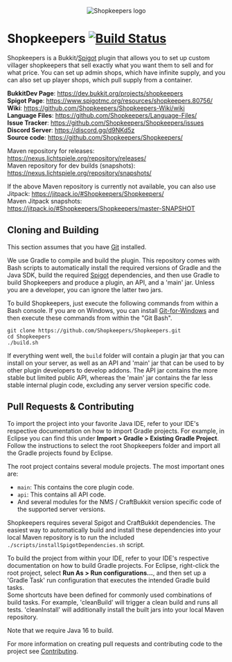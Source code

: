 <p align="center">
  <img src="https://github.com/Shopkeepers/Shopkeepers-Wiki/wiki/images/logos/shopkeepers_logo_small_with_text.png?raw=true" alt="Shopkeepers logo"/>
</p>

Shopkeepers [![Build Status](https://github.com/Shopkeepers/Shopkeepers/actions/workflows/build.yml/badge.svg?branch=master)](https://github.com/Shopkeepers/Shopkeepers/actions/workflows/build.yml)
===========

Shopkeepers is a Bukkit/[Spigot](https://www.spigotmc.org/wiki/spigot/) plugin that allows you to set up custom villager shopkeepers that sell exactly what you want them to sell and for what price. 
You can set up admin shops, which have infinite supply, and you can also set up player shops, which pull supply from a container.

**BukkitDev Page**: https://dev.bukkit.org/projects/shopkeepers  
**Spigot Page**: https://www.spigotmc.org/resources/shopkeepers.80756/  
**Wiki**: https://github.com/Shopkeepers/Shopkeepers-Wiki/wiki  
**Language Files**: https://github.com/Shopkeepers/Language-Files/  
**Issue Tracker**: https://github.com/Shopkeepers/Shopkeepers/issues  
**Discord Server**: https://discord.gg/d9NKd5z  
**Source code**: https://github.com/Shopkeepers/Shopkeepers/  

Maven repository for releases: https://nexus.lichtspiele.org/repository/releases/  
Maven repository for dev builds (snapshots): https://nexus.lichtspiele.org/repository/snapshots/  

If the above Maven repository is currently not available, you can also use Jitpack: https://jitpack.io/#Shopkeepers/Shopkeepers/  
Maven Jitpack snapshots: https://jitpack.io/#Shopkeepers/Shopkeepers/master-SNAPSHOT  

Cloning and Building
----------------

This section assumes that you have [Git](https://git-scm.com/) installed.

We use Gradle to compile and build the plugin. This repository comes with Bash scripts to automatically install the required versions of Gradle and the Java SDK, build the required [Spigot](https://www.spigotmc.org/wiki/spigot/) dependencies, and then use Gradle to build Shopkeepers and produce a plugin, an API, and a 'main' jar. Unless you are a developer, you can ignore the latter two jars.

To build Shopkeepers, just execute the following commands from within a Bash console. If you are on Windows, you can install [Git-for-Windows](https://gitforwindows.org/) and then execute these commands from within the "Git Bash".

```
git clone https://github.com/Shopkeepers/Shopkeepers.git
cd Shopkeepers
./build.sh
```

If everything went well, the `build` folder will contain a plugin jar that you can install on your server, as well as an API and 'main' jar that can be used to by other plugin developers to develop addons. The API jar contains the more stable but limited public API, whereas the 'main' jar contains the far less stable internal plugin code, excluding any server version specific code.

Pull Requests & Contributing
----------

To import the project into your favorite Java IDE, refer to your IDE's respective documentation on how to import Gradle projects. For example, in Eclipse you can find this under **Import > Gradle > Existing Gradle Project**. Follow the instructions to select the root Shopkeepers folder and import all the Gradle projects found by Eclipse.

The root project contains several module projects. The most important ones are:
* `main`: This contains the core plugin code.
* `api`: This contains all API code.
* And several modules for the NMS / CraftBukkit version specific code of the supported server versions.

Shopkeepers requires several Spigot and CraftBukkit dependencies. The easiest way to automatically build and install these dependencies into your local Maven repository is to run the included `./scripts/installSpigotDependencies.sh` script.

To build the project from within your IDE, refer to your IDE's respective documentation on how to build Gradle projects. For Eclipse, right-click the root project, select **Run As > Run configurations...**, and then set up a 'Gradle Task' run configuration that executes the intended Gradle build tasks.  
Some shortcuts have been defined for commonly used combinations of build tasks. For example, 'cleanBuild' will trigger a clean build and runs all tests. 'cleanInstall' will additionally install the built jars into your local Maven repository.  

Note that we require Java 16 to build.

For more information on creating pull requests and contributing code to the project see [Contributing](CONTRIBUTING.md).
